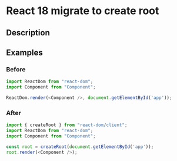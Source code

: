 # React 18 migrate to create root

## Description

## Examples

### Before

```ts
import ReactDom from "react-dom";
import Component from "Component";

ReactDom.render(<Component />, document.getElementById('app'));
```

### After

```ts
import { createRoot } from "react-dom/client";
import ReactDom from "react-dom";
import Component from "Component";

const root = createRoot(document.getElementById('app'));
root.render(<Component />);

```

